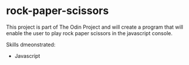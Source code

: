 # rock-paper-scissors

This project is part of The Odin Project and will create a program that will enable the user to play rock paper scissors in the javascript console. 

Skills dmeonstrated:
- Javascript
